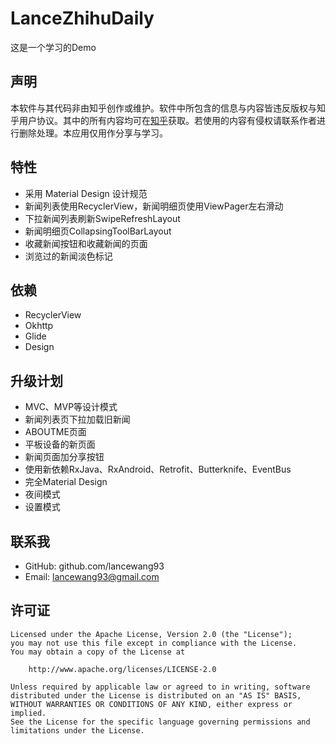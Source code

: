 # LanceZhihuDaily

这是一个学习的Demo



## 声明

本软件与其代码非由知乎创作或维护。软件中所包含的信息与内容皆违反版权与知乎用户协议。其中的所有内容均可在[知乎](http://www.zhihu.com)获取。若使用的内容有侵权请联系作者进行删除处理。本应用仅用作分享与学习。



## 特性

- 采用 Material Design 设计规范
- 新闻列表使用RecyclerView，新闻明细页使用ViewPager左右滑动
- 下拉新闻列表刷新SwipeRefreshLayout
- 新闻明细页CollapsingToolBarLayout
- 收藏新闻按钮和收藏新闻的页面
- 浏览过的新闻淡色标记


## 依赖

- RecyclerView
- Okhttp
- Glide
- Design


## 升级计划

- MVC、MVP等设计模式
- 新闻列表页下拉加载旧新闻
- ABOUTME页面
- 平板设备的新页面
- 新闻页面加分享按钮
- 使用新依赖RxJava、RxAndroid、Retrofit、Butterknife、EventBus
- 完全Material Design
- 夜间模式
- 设置模式


## 联系我

- GitHub: github.com/lancewang93
- Email: lancewang93@gmail.com


## 许可证

    Licensed under the Apache License, Version 2.0 (the "License");
    you may not use this file except in compliance with the License.
    You may obtain a copy of the License at
    
        http://www.apache.org/licenses/LICENSE-2.0
    
    Unless required by applicable law or agreed to in writing, software
    distributed under the License is distributed on an "AS IS" BASIS,
    WITHOUT WARRANTIES OR CONDITIONS OF ANY KIND, either express or implied.
    See the License for the specific language governing permissions and
    limitations under the License.